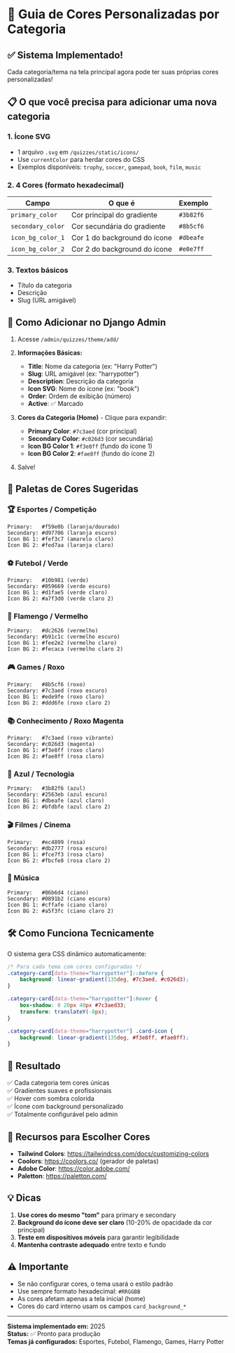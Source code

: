 # 🎨 Guia de Cores Personalizadas por Categoria

## ✅ Sistema Implementado!

Cada categoria/tema na tela principal agora pode ter suas próprias cores personalizadas!

## 📋 O que você precisa para adicionar uma nova categoria

### 1. **Ícone SVG** 
- 1 arquivo `.svg` em `/quizzes/static/icons/`
- Use `currentColor` para herdar cores do CSS
- Exemplos disponíveis: `trophy`, `soccer`, `gamepad`, `book`, `film`, `music`

### 2. **4 Cores (formato hexadecimal)**

| Campo | O que é | Exemplo |
|-------|---------|---------|
| `primary_color` | Cor principal do gradiente | `#3b82f6` |
| `secondary_color` | Cor secundária do gradiente | `#8b5cf6` |
| `icon_bg_color_1` | Cor 1 do background do ícone | `#dbeafe` |
| `icon_bg_color_2` | Cor 2 do background do ícone | `#e0e7ff` |

### 3. **Textos básicos**
- Título da categoria
- Descrição
- Slug (URL amigável)

## 🚀 Como Adicionar no Django Admin

1. Acesse `/admin/quizzes/theme/add/`

2. **Informações Básicas:**
   - **Title**: Nome da categoria (ex: "Harry Potter")
   - **Slug**: URL amigável (ex: "harrypotter")
   - **Description**: Descrição da categoria
   - **Icon SVG**: Nome do ícone (ex: "book")
   - **Order**: Ordem de exibição (número)
   - **Active**: ✅ Marcado

3. **Cores da Categoria (Home)** - Clique para expandir:
   - **Primary Color**: `#7c3aed` (cor principal)
   - **Secondary Color**: `#c026d3` (cor secundária)
   - **Icon BG Color 1**: `#f3e8ff` (fundo do ícone 1)
   - **Icon BG Color 2**: `#fae8ff` (fundo do ícone 2)

4. Salve!

## 🎨 Paletas de Cores Sugeridas

### 🏆 Esportes / Competição
```
Primary:   #f59e0b (laranja/dourado)
Secondary: #d97706 (laranja escuro)
Icon BG 1: #fef3c7 (amarelo claro)
Icon BG 2: #fed7aa (laranja claro)
```

### ⚽ Futebol / Verde
```
Primary:   #10b981 (verde)
Secondary: #059669 (verde escuro)
Icon BG 1: #d1fae5 (verde claro)
Icon BG 2: #a7f3d0 (verde claro 2)
```

### 🔴 Flamengo / Vermelho
```
Primary:   #dc2626 (vermelho)
Secondary: #b91c1c (vermelho escuro)
Icon BG 1: #fee2e2 (vermelho claro)
Icon BG 2: #fecaca (vermelho claro 2)
```

### 🎮 Games / Roxo
```
Primary:   #8b5cf6 (roxo)
Secondary: #7c3aed (roxo escuro)
Icon BG 1: #ede9fe (roxo claro)
Icon BG 2: #ddd6fe (roxo claro 2)
```

### 📚 Conhecimento / Roxo Magenta
```
Primary:   #7c3aed (roxo vibrante)
Secondary: #c026d3 (magenta)
Icon BG 1: #f3e8ff (roxo claro)
Icon BG 2: #fae8ff (rosa claro)
```

### 💙 Azul / Tecnologia
```
Primary:   #3b82f6 (azul)
Secondary: #2563eb (azul escuro)
Icon BG 1: #dbeafe (azul claro)
Icon BG 2: #bfdbfe (azul claro 2)
```

### 🎬 Filmes / Cinema
```
Primary:   #ec4899 (rosa)
Secondary: #db2777 (rosa escuro)
Icon BG 1: #fce7f3 (rosa claro)
Icon BG 2: #fbcfe8 (rosa claro 2)
```

### 🎵 Música
```
Primary:   #06b6d4 (ciano)
Secondary: #0891b2 (ciano escuro)
Icon BG 1: #cffafe (ciano claro)
Icon BG 2: #a5f3fc (ciano claro 2)
```

## 🛠️ Como Funciona Tecnicamente

O sistema gera CSS dinâmico automaticamente:

```css
/* Para cada tema com cores configuradas */
.category-card[data-theme="harrypotter"]::before {
    background: linear-gradient(135deg, #7c3aed, #c026d3);
}

.category-card[data-theme="harrypotter"]:hover {
    box-shadow: 0 20px 40px #7c3aed33;
    transform: translateY(-8px);
}

.category-card[data-theme="harrypotter"] .card-icon {
    background: linear-gradient(135deg, #f3e8ff, #fae8ff);
}
```

## 🎯 Resultado

✅ Cada categoria tem cores únicas  
✅ Gradientes suaves e profissionais  
✅ Hover com sombra colorida  
✅ Ícone com background personalizado  
✅ Totalmente configurável pelo admin  

## 📱 Recursos para Escolher Cores

- **Tailwind Colors**: https://tailwindcss.com/docs/customizing-colors
- **Coolors**: https://coolors.co/ (gerador de paletas)
- **Adobe Color**: https://color.adobe.com/
- **Paletton**: https://paletton.com/

## 💡 Dicas

1. **Use cores do mesmo "tom"** para primary e secondary
2. **Background do ícone deve ser claro** (10-20% de opacidade da cor principal)
3. **Teste em dispositivos móveis** para garantir legibilidade
4. **Mantenha contraste adequado** entre texto e fundo

## ⚠️ Importante

- Se não configurar cores, o tema usará o estilo padrão
- Use sempre formato hexadecimal: `#RRGGBB`
- As cores afetam apenas a tela inicial (home)
- Cores do card interno usam os campos `card_background_*`

---

**Sistema implementado em:** 2025  
**Status:** ✅ Pronto para produção  
**Temas já configurados:** Esportes, Futebol, Flamengo, Games, Harry Potter

